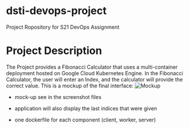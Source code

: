 # dsti-devops-project
Project Ropository for S21 DevOps Assignment

# Project Description

The Project provides a Fibonacci Calculator that uses a multi-container deployment hosted on Google Cloud Kubernetes Engine.
In the Fibonacci Calculator, the user will enter an Index, and the calculator will provide the correct value. 
This is a mockup of the final interface: 
![Mockup](image/mockup.JPG)

- mock-up see in the screenshot files
- application will also display the last indices that were given

- one dockerfile for each component (client, worker, server)
